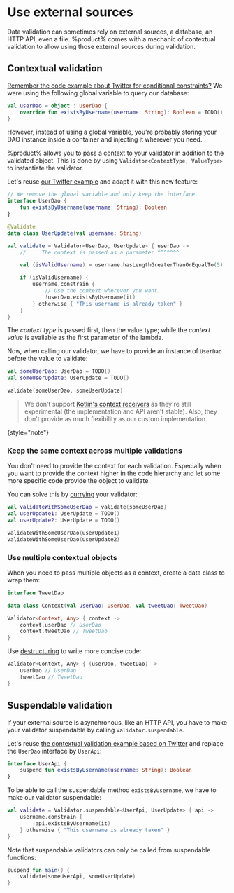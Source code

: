 # Use external sources

Data validation can sometimes rely on external sources, a database, an HTTP API, even a file. %product% comes with a
mechanic of contextual validation to allow using those external sources during validation.

## Contextual validation

[Remember the code example about Twitter for conditional constraints?](complex-structures.md#conditional-constraints) We
were using the following global variable to query our database:

```kotlin
val userDao = object : UserDao {
    override fun existsByUsername(username: String): Boolean = TODO()
}
```

However, instead of using a global variable, you're probably storing your DAO instance inside a container and injecting
it wherever you need.

%product% allows you to pass a context to your validator in addition to the validated object. This is done by
using `Validator<ContextType, ValueType>` to instantiate the validator.

Let's reuse [our Twitter example](complex-structures.md#conditional-constraints) and adapt it with this new feature:

```kotlin
// We remove the global variable and only keep the interface.
interface UserDao {
    fun existsByUsername(username: String): Boolean
}

@Validate
data class UserUpdate(val username: String)

val validate = Validator<UserDao, UserUpdate> { userDao ->
    //     The context is passed as a parameter ^^^^^^^

    val (isValidUsername) = username.hasLengthGreaterThanOrEqualTo(5)

    if (isValidUsername) {
        username.constrain {
            // Use the context wherever you want.
            !userDao.existsByUsername(it)
        } otherwise { "This username is already taken" }
    }
}
```

The _context type_ is passed first, then the value type; while the _context value_ is available as the first parameter
of the lambda.

Now, when calling our validator, we have to provide an instance of `UserDao` before the value to validate:

```kotlin
val someUserDao: UserDao = TODO()
val someUserUpdate: UserUpdate = TODO()

validate(someUserDao, someUserUpdate)
```

> We don't support
> [Kotlin's context receivers](https://github.com/Kotlin/KEEP/blob/310b1f798edd5313dbc48b2f54a234ffee5d6314/proposals/context-receivers.md)
> as they're still experimental (the implementation and API aren't stable). Also, they don't provide as much flexibility
> as our custom implementation.

{style="note"}

### Keep the same context across multiple validations

You don't need to provide the context for each validation. Especially when you want to provide the context higher in the
code hierarchy and let some more specific code provide the object to validate.

You can solve this by [currying](https://en.wikipedia.org/wiki/Currying) your validator:

```kotlin
val validateWithSomeUserDao = validate(someUserDao)
val userUpdate1: UserUpdate = TODO()
val userUpdate2: UserUpdate = TODO()

validateWithSomeUserDao(userUpdate1)
validateWithSomeUserDao(userUpdate2)
```

### Use multiple contextual objects

When you need to pass multiple objects as a context, create a data class to wrap them:

```kotlin
interface TweetDao

data class Context(val userDao: UserDao, val tweetDao: TweetDao)

Validator<Context, Any> { context ->
    context.userDao // UserDao 
    context.tweetDao // TweetDao 
}
```

Use [destructuring](https://kotlinlang.org/docs/destructuring-declarations.html#destructuring-in-lambdas) to write more
concise code:

```kotlin
Validator<Context, Any> { (userDao, tweetDao) ->
    userDao // UserDao 
    tweetDao // TweetDao 
}
```

## Suspendable validation

If your external source is asynchronous, like an HTTP API, you have to make your validator suspendable by calling
`Validator.suspendable`.

Let's reuse [the contextual validation example based on Twitter](#contextual-validation) and replace the `UserDao`
interface by `UserApi`:

```kotlin
interface UserApi {
    suspend fun existsByUsername(username: String): Boolean
}
```

To be able to call the suspendable method `existsByUsername`, we have to make our validator suspendable:

```kotlin
val validate = Validator.suspendable<UserApi, UserUpdate> { api ->
    username.constrain {
        !api.existsByUsername(it)
    } otherwise { "This username is already taken" }
}
```

Note that suspendable validators can only be called from suspendable functions:

```kotlin
suspend fun main() {
    validate(someUserApi, someUserUpdate)
}
```
